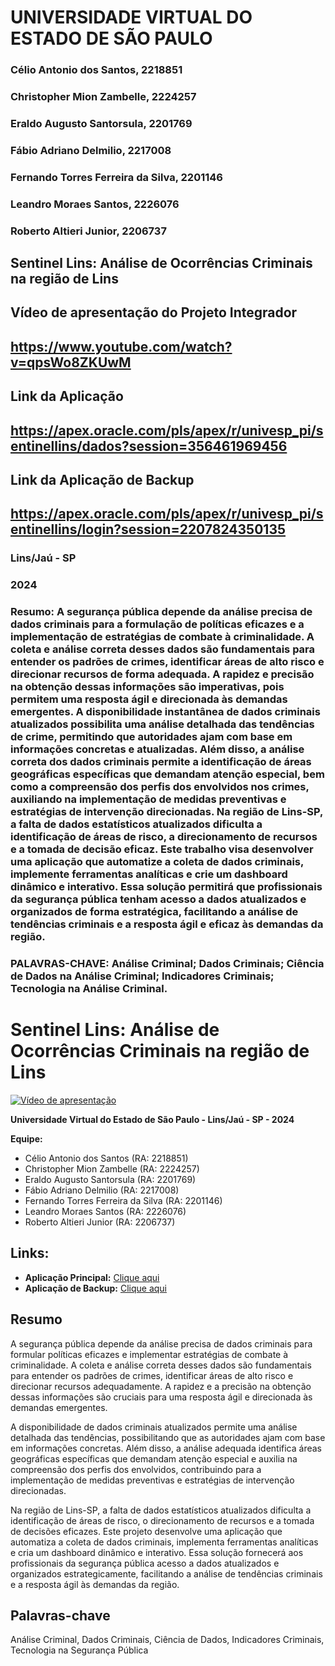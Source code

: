 # UNIVERSIDADE VIRTUAL DO ESTADO DE SÃO PAULO

### Célio Antonio dos Santos, 2218851
### Christopher Mion Zambelle, 2224257
### Eraldo Augusto Santorsula, 2201769
### Fábio Adriano Delmilio, 2217008
### Fernando Torres Ferreira da Silva, 2201146
### Leandro Moraes Santos, 2226076
### Roberto Altieri Junior, 2206737

## Sentinel Lins: Análise de Ocorrências Criminais na região de Lins
## Vídeo de apresentação do Projeto Integrador
## https://www.youtube.com/watch?v=qpsWo8ZKUwM

## Link da Aplicação
## https://apex.oracle.com/pls/apex/r/univesp_pi/sentinellins/dados?session=356461969456

## Link da Aplicação de Backup
## https://apex.oracle.com/pls/apex/r/univesp_pi/sentinellins/login?session=2207824350135

### Lins/Jaú - SP
### 2024

### Resumo: A segurança pública depende da análise precisa de dados criminais para a formulação de políticas eficazes e a implementação de estratégias de combate à criminalidade. A coleta e análise correta desses dados são fundamentais para entender os padrões de crimes, identificar áreas de alto risco e direcionar recursos de forma adequada. A rapidez e precisão na obtenção dessas informações são imperativas, pois permitem uma resposta ágil e direcionada às demandas emergentes. A disponibilidade instantânea de dados criminais atualizados possibilita uma análise detalhada das tendências de crime, permitindo que autoridades ajam com base em informações concretas e atualizadas. Além disso, a análise correta dos dados criminais permite a identificação de áreas geográficas específicas que demandam atenção especial, bem como a compreensão dos perfis dos envolvidos nos crimes, auxiliando na implementação de medidas preventivas e estratégias de intervenção direcionadas. Na região de Lins-SP, a falta de dados estatísticos atualizados dificulta a identificação de áreas de risco, a direcionamento de recursos e a tomada de decisão eficaz. Este trabalho visa desenvolver uma aplicação que automatize a coleta de dados criminais, implemente ferramentas analíticas e crie um dashboard dinâmico e interativo. Essa solução permitirá que profissionais da segurança pública tenham acesso a dados atualizados e organizados de forma estratégica, facilitando a análise de tendências criminais e a resposta ágil e eficaz às demandas da região.

### PALAVRAS-CHAVE: Análise Criminal; Dados Criminais; Ciência de Dados na Análise Criminal; Indicadores Criminais; Tecnologia na Análise Criminal.


# Sentinel Lins: Análise de Ocorrências Criminais na região de Lins

[![Vídeo de apresentação](https://img.youtube.com/vi/qpsWo8ZKUwM/0.jpg)](https://www.youtube.com/watch?v=qpsWo8ZKUwM)

**Universidade Virtual do Estado de São Paulo - Lins/Jaú - SP - 2024**

**Equipe:**

* Célio Antonio dos Santos (RA: 2218851)
* Christopher Mion Zambelle (RA: 2224257)
* Eraldo Augusto Santorsula (RA: 2201769)
* Fábio Adriano Delmilio (RA: 2217008)
* Fernando Torres Ferreira da Silva (RA: 2201146)
* Leandro Moraes Santos (RA: 2226076)
* Roberto Altieri Junior (RA: 2206737)

## Links:

* **Aplicação Principal:** [Clique aqui](https://apex.oracle.com/pls/apex/r/univesp_pi/sentinellins/dados?session=356461969456)
* **Aplicação de Backup:** [Clique aqui](https://apex.oracle.com/pls/apex/r/univesp_pi/sentinellins/login?session=2207824350135)



## Resumo

A segurança pública depende da análise precisa de dados criminais para formular políticas eficazes e implementar estratégias de combate à criminalidade.  A coleta e análise correta desses dados são fundamentais para entender os padrões de crimes, identificar áreas de alto risco e direcionar recursos adequadamente.  A rapidez e a precisão na obtenção dessas informações são cruciais para uma resposta ágil e direcionada às demandas emergentes.

A disponibilidade de dados criminais atualizados permite uma análise detalhada das tendências, possibilitando que as autoridades ajam com base em informações concretas.  Além disso, a análise adequada identifica áreas geográficas específicas que demandam atenção especial e auxilia na compreensão dos perfis dos envolvidos, contribuindo para a implementação de medidas preventivas e estratégias de intervenção direcionadas.

Na região de Lins-SP, a falta de dados estatísticos atualizados dificulta a identificação de áreas de risco, o direcionamento de recursos e a tomada de decisões eficazes.  Este projeto desenvolve uma aplicação que automatiza a coleta de dados criminais, implementa ferramentas analíticas e cria um dashboard dinâmico e interativo.  Essa solução fornecerá aos profissionais da segurança pública acesso a dados atualizados e organizados estrategicamente, facilitando a análise de tendências criminais e a resposta ágil às demandas da região.


## Palavras-chave

Análise Criminal, Dados Criminais, Ciência de Dados, Indicadores Criminais, Tecnologia na Segurança Pública
